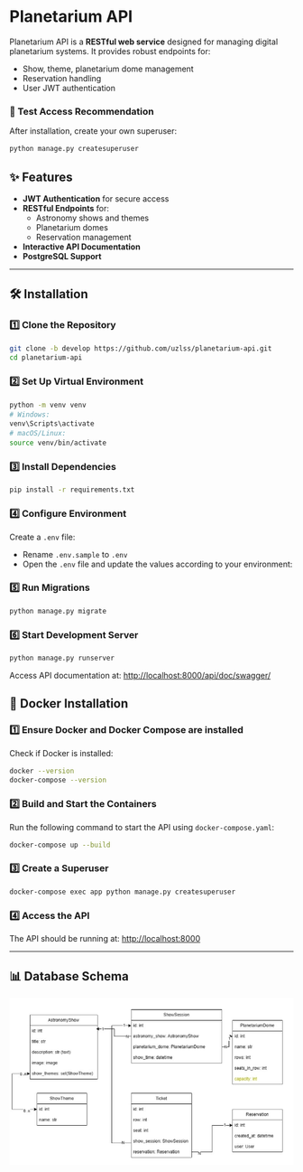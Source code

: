 # Planetarium API

Planetarium API is a **RESTful web service** designed for managing digital planetarium systems. It provides robust endpoints for:
- Show, theme, planetarium dome management
- Reservation handling
- User JWT authentication

### 🔑 Test Access Recommendation
After installation, create your own superuser:
```sh
python manage.py createsuperuser
```

## ✨ Features
- **JWT Authentication** for secure access
- **RESTful Endpoints** for:
  - Astronomy shows and themes
  - Planetarium domes
  - Reservation management
- **Interactive API Documentation**
- **PostgreSQL Support**


---

## 🛠 Installation
### 1️⃣ Clone the Repository
```sh
git clone -b develop https://github.com/uzlss/planetarium-api.git
cd planetarium-api
```

### 2️⃣ Set Up Virtual Environment
```sh
python -m venv venv
# Windows:
venv\Scripts\activate
# macOS/Linux:
source venv/bin/activate
```

### 3️⃣ Install Dependencies
```sh
pip install -r requirements.txt
```

### 4️⃣ Configure Environment
Create a `.env` file:
- Rename `.env.sample` to `.env`
- Open the `.env` file and update the values according to your environment:

### 5️⃣ Run Migrations
```sh
python manage.py migrate
```

### 6️⃣ Start Development Server
```sh
python manage.py runserver
```

Access API documentation at: [http://localhost:8000/api/doc/swagger/](http://localhost:8000/api/doc/swagger/)

## 🐳 Docker Installation
### 1️⃣ Ensure Docker and Docker Compose are installed
Check if Docker is installed:
```sh
docker --version
docker-compose --version
```

### 2️⃣ Build and Start the Containers
Run the following command to start the API using `docker-compose.yaml`:
```sh
docker-compose up --build
```

### 3️⃣ Create a Superuser
```sh
docker-compose exec app python manage.py createsuperuser
```

### 4️⃣ Access the API
The API should be running at:
[http://localhost:8000](http://localhost:8000)


---

## 📊 Database Schema
![planetarium_diagram.jpg](planetarium_diagram.jpg)
